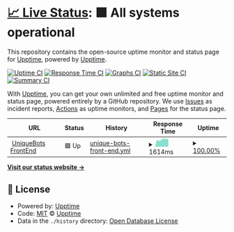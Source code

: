 # [📈 Live Status](https://status.piko.app): <!--live status--> **🟩 All systems operational**

This repository contains the open-source uptime monitor and status page for [Upptime](https://upptime.js.org), powered by [Upptime](https://github.com/upptime/upptime).

[![Uptime CI](https://github.com/koj-co/upptime/workflows/Uptime%20CI/badge.svg)](https://github.com/koj-co/upptime/actions?query=workflow%3A%22Uptime+CI%22)
[![Response Time CI](https://github.com/koj-co/upptime/workflows/Response%20Time%20CI/badge.svg)](https://github.com/koj-co/upptime/actions?query=workflow%3A%22Response+Time+CI%22)
[![Graphs CI](https://github.com/koj-co/upptime/workflows/Graphs%20CI/badge.svg)](https://github.com/koj-co/upptime/actions?query=workflow%3A%22Graphs+CI%22)
[![Static Site CI](https://github.com/koj-co/upptime/workflows/Static%20Site%20CI/badge.svg)](https://github.com/koj-co/upptime/actions?query=workflow%3A%22Static+Site+CI%22)
[![Summary CI](https://github.com/koj-co/upptime/workflows/Summary%20CI/badge.svg)](https://github.com/koj-co/upptime/actions?query=workflow%3A%22Summary+CI%22)

With [Upptime](https://upptime.js.org), you can get your own unlimited and free uptime monitor and status page, powered entirely by a GitHub repository. We use [Issues](https://github.com/upptime/upptime/issues) as incident reports, [Actions](https://github.com/upptime/upptime/actions) as uptime monitors, and [Pages](https://status.piko.app) for the status page.

<!--start: status pages-->
<!-- This summary is generated by Upptime (https://github.com/upptime/upptime) -->
<!-- Do not edit this manually, your changes will be overwritten -->
<!-- prettier-ignore -->
| URL | Status | History | Response Time | Uptime |
| --- | ------ | ------- | ------------- | ------ |
| <img alt="" src="https://favicons.githubusercontent.com/uniquebots.kr" height="13"> [UniqueBots FrontEnd](https://uniquebots.kr) | 🟩 Up | [unique-bots-front-end.yml](https://github.com/pikokr/status-page/commits/HEAD/history/unique-bots-front-end.yml) | <details><summary><img alt="Response time graph" src="./graphs/unique-bots-front-end/response-time-week.png" height="20"> 1614ms</summary><br><a href="https://status.piko.app/history/unique-bots-front-end"><img alt="Response time 1273" src="https://img.shields.io/endpoint?url=https%3A%2F%2Fraw.githubusercontent.com%2Fpikokr%2Fstatus-page%2FHEAD%2Fapi%2Funique-bots-front-end%2Fresponse-time.json"></a><br><a href="https://status.piko.app/history/unique-bots-front-end"><img alt="24-hour response time 1453" src="https://img.shields.io/endpoint?url=https%3A%2F%2Fraw.githubusercontent.com%2Fpikokr%2Fstatus-page%2FHEAD%2Fapi%2Funique-bots-front-end%2Fresponse-time-day.json"></a><br><a href="https://status.piko.app/history/unique-bots-front-end"><img alt="7-day response time 1614" src="https://img.shields.io/endpoint?url=https%3A%2F%2Fraw.githubusercontent.com%2Fpikokr%2Fstatus-page%2FHEAD%2Fapi%2Funique-bots-front-end%2Fresponse-time-week.json"></a><br><a href="https://status.piko.app/history/unique-bots-front-end"><img alt="30-day response time 1669" src="https://img.shields.io/endpoint?url=https%3A%2F%2Fraw.githubusercontent.com%2Fpikokr%2Fstatus-page%2FHEAD%2Fapi%2Funique-bots-front-end%2Fresponse-time-month.json"></a><br><a href="https://status.piko.app/history/unique-bots-front-end"><img alt="1-year response time 1273" src="https://img.shields.io/endpoint?url=https%3A%2F%2Fraw.githubusercontent.com%2Fpikokr%2Fstatus-page%2FHEAD%2Fapi%2Funique-bots-front-end%2Fresponse-time-year.json"></a></details> | <details><summary><a href="https://status.piko.app/history/unique-bots-front-end">100.00%</a></summary><a href="https://status.piko.app/history/unique-bots-front-end"><img alt="All-time uptime 98.19%" src="https://img.shields.io/endpoint?url=https%3A%2F%2Fraw.githubusercontent.com%2Fpikokr%2Fstatus-page%2FHEAD%2Fapi%2Funique-bots-front-end%2Fuptime.json"></a><br><a href="https://status.piko.app/history/unique-bots-front-end"><img alt="24-hour uptime 100.00%" src="https://img.shields.io/endpoint?url=https%3A%2F%2Fraw.githubusercontent.com%2Fpikokr%2Fstatus-page%2FHEAD%2Fapi%2Funique-bots-front-end%2Fuptime-day.json"></a><br><a href="https://status.piko.app/history/unique-bots-front-end"><img alt="7-day uptime 100.00%" src="https://img.shields.io/endpoint?url=https%3A%2F%2Fraw.githubusercontent.com%2Fpikokr%2Fstatus-page%2FHEAD%2Fapi%2Funique-bots-front-end%2Fuptime-week.json"></a><br><a href="https://status.piko.app/history/unique-bots-front-end"><img alt="30-day uptime 99.19%" src="https://img.shields.io/endpoint?url=https%3A%2F%2Fraw.githubusercontent.com%2Fpikokr%2Fstatus-page%2FHEAD%2Fapi%2Funique-bots-front-end%2Fuptime-month.json"></a><br><a href="https://status.piko.app/history/unique-bots-front-end"><img alt="1-year uptime 98.19%" src="https://img.shields.io/endpoint?url=https%3A%2F%2Fraw.githubusercontent.com%2Fpikokr%2Fstatus-page%2FHEAD%2Fapi%2Funique-bots-front-end%2Fuptime-year.json"></a></details>

<!--end: status pages-->

[**Visit our status website →**](https://status.piko.app)

## 📄 License

- Powered by: [Upptime](https://github.com/upptime/upptime)
- Code: [MIT](./LICENSE) © [Upptime](https://upptime.js.org)
- Data in the `./history` directory: [Open Database License](https://opendatacommons.org/licenses/odbl/1-0/)
